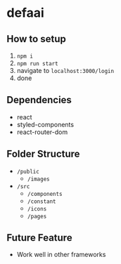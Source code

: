 # defaai

## How to setup

1. `npm i`
2. `npm run start`
3. navigate to `localhost:3000/login`
4. done

## Dependencies

- react
- styled-components
- react-router-dom

## Folder Structure

- `/public`
  - `/images`
- `/src`
  - `/components`
  - `/constant`
  - `/icons`
  - `/pages`
  
## Future Feature
- Work well in other frameworks 
